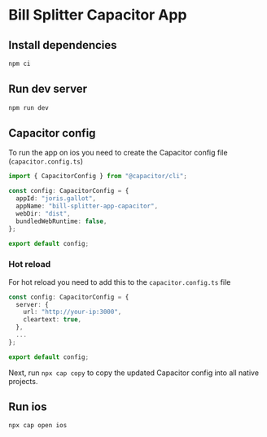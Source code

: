 # Bill Splitter Capacitor App

## Install dependencies

```bash
npm ci
```

## Run dev server

```bash
npm run dev
```

## Capacitor config

To run the app on ios you need to create the Capacitor config file (`capacitor.config.ts`)

```ts
import { CapacitorConfig } from "@capacitor/cli";

const config: CapacitorConfig = {
  appId: "joris.gallot",
  appName: "bill-splitter-app-capacitor",
  webDir: "dist",
  bundledWebRuntime: false,
};

export default config;
```

### Hot reload

For hot reload you need to add this to the `capacitor.config.ts` file

```ts
const config: CapacitorConfig = {
  server: {
    url: "http://your-ip:3000",
    cleartext: true,
  },
  ...
};

export default config;
```

Next, run `npx cap copy` to copy the updated Capacitor config into all native projects.

## Run ios

```bash
npx cap open ios
```
